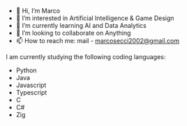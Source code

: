 - 👋 Hi, I’m Marco
- 👀 I’m interested in Artificial Intelligence & Game Design
- 🌱 I’m currently learning AI and Data Analytics
- 💞️ I’m looking to collaborate on Anything
- 📫 How to reach me: mail - marcosecci2002@gmail.com

I am currently studying the following coding languages:
- Python
- Java
- Javascript
- Typescript
- C
- C#
- Zig

<!---
CecicOic/CecicOic is a ✨ special ✨ repository because its `README.md` (this file) appears on your GitHub profile.
You can click the Preview link to take a look at your changes.
--->

